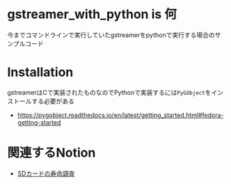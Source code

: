 # gstreamer_with_python is 何

今までコマンドラインで実行していたgstreamerをpythonで実行する場合のサンプルコード

# Installation

gstreamerはCで実装されたものなのでPythonで実装するには`PyGObject`をインストールする必要がある

- https://pygobject.readthedocs.io/en/latest/getting_started.html#fedora-getting-started

# 関連するNotion

- [SDカードの寿命調査](https://www.notion.so/jizaie/SD-99dc21b3d24c4a14853533aa11734e1b?pvs=4)
